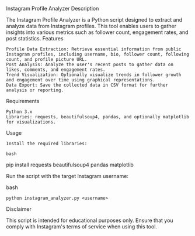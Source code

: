 Instagram Profile Analyzer
Description

The Instagram Profile Analyzer is a Python script designed to extract and analyze data from Instagram profiles. This tool enables users to gather insights into various metrics such as follower count, engagement rates, and post statistics.
Features

    Profile Data Extraction: Retrieve essential information from public Instagram profiles, including username, bio, follower count, following count, and profile picture URL.
    Post Analysis: Analyze the user's recent posts to gather data on likes, comments, and engagement rates.
    Trend Visualization: Optionally visualize trends in follower growth and engagement over time using graphical representations.
    Data Export: Save the collected data in CSV format for further analysis or reporting.

Requirements

    Python 3.x
    Libraries: requests, beautifulsoup4, pandas, and optionally matplotlib for visualizations.

Usage

    Install the required libraries:

    bash

pip install requests beautifulsoup4 pandas matplotlib

Run the script with the target Instagram username:

bash

    python instagram_analyzer.py <username>

Disclaimer

This script is intended for educational purposes only. Ensure that you comply with Instagram's terms of service when using this tool.
